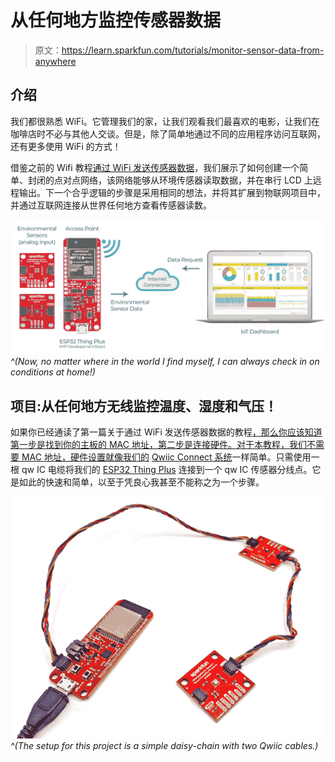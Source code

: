 # 从任何地方监控传感器数据

> 原文：<https://learn.sparkfun.com/tutorials/monitor-sensor-data-from-anywhere>

## 介绍

我们都很熟悉 WiFi。它管理我们的家，让我们观看我们最喜欢的电影，让我们在咖啡店时不必与其他人交谈。但是，除了简单地通过不同的应用程序访问互联网，还有更多使用 WiFi 的方式！

借鉴之前的 Wifi 教程[通过 WiFi 发送传感器数据](https://learn.sparkfun.com/tutorials/sending-sensor-data-over-wifi)，我们展示了如何创建一个简单、封闭的点对点网络，该网络能够从环境传感器读取数据，并在串行 LCD 上远程输出。下一个合乎逻辑的步骤是采用相同的想法，并将其扩展到物联网项目中，并通过互联网连接从世界任何地方查看传感器读数。

[![ESP32 Sending Sensor data to IoT Dashboard](img/a4c80698abee2e7133e1cd10bbbfa0ca.png)](https://cdn.sparkfun.com/assets/learn_tutorials/2/2/9/1/esp32-iot-dashboard.jpg)*^(Now, no matter where in the world I find myself, I can always check in on conditions at home!)*

## 项目:从任何地方无线监控温度、湿度和气压！

如果你已经通读了第一篇关于通过 WiFi 发送传感器数据的教程[，那么你应该知道第一步是找到你的主板的 MAC 地址，第二步是连接硬件。对于本教程，我们不需要 MAC 地址，硬件设置就像我们的](https://learn.sparkfun.com/tutorials/sending-sensor-data-over-wifi) [Qwiic Connect 系统](/qwiic)一样简单。只需使用一根 qw IC 电缆将我们的 [ESP32 Thing Plus](https://www.sparkfun.com/products/15663) 连接到一个 qw IC 传感器分线点。它是如此的快速和简单，以至于凭良心我甚至不能称之为一个步骤。

[![ESP32 with Qwiic Sensors](img/f039a5b6a7e1f8e29fd23785abaac9ca.png)](https://cdn.sparkfun.com/assets/learn_tutorials/2/2/9/1/esp32-with-qwiic-sensors.jpg)*^(The setup for this project is a simple daisy-chain with two Qwiic cables.)*